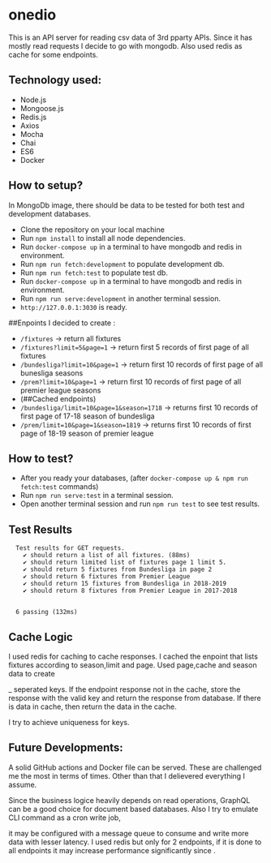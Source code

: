# onedio

This is an API server for reading csv data of 3rd pparty APIs. Since it has mostly read requests I decide to go with mongodb.
Also used redis as cache for some endpoints.
## Technology used:
* Node.js
* Mongoose.js
* Redis.js
* Axios
* Mocha
* Chai
* ES6
* Docker

## How to setup?
In MongoDb image, there should be data to be tested for both test and development databases.


*  Clone the repository on your local machine
*  Run `npm install` to install all node dependencies.
*  Run `docker-compose up` in a terminal to have mongodb and redis in environment.
*  Run `npm run fetch:development` to populate development db.
*  Run `npm run fetch:test` to populate test db.
*  Run `docker-compose up` in a terminal to have mongodb and redis in environment.
*  Run `npm run serve:development` in another terminal session.
* `http://127.0.0.1:3030` is ready.

##Enpoints
I decided to create :
* `/fixtures` -> return all fixtures
* `/fixtures?limit=5&page=1` -> return first 5 records of first page of all fixtures
* `/bundesliga?limit=10&page=1` -> return first 10 records of first page of all bunesliga seasons
* `/prem?limit=10&page=1` -> return first 10 records of first page of all premier league seasons
* (##Cached endpoints)
* `/bundesliga/limit=10&page=1&season=1718` -> returns first 10 records of first page of 17-18 season of bundesliga
* `/prem/limit=10&page=1&season=1819` -> returns first 10 records of first page of 18-19 season of premier league

## How to test?
* After you ready your databases, (after `docker-compose up & npm run fetch:test` commands)
* Run `npm run serve:test` in a terminal session.
* Open another terminal session and run `npm run test` to see test results.

## Test Results
```
  Test results for GET requests.
    ✔ should return a list of all fixtures. (88ms)
    ✔ should return limited list of fixtures page 1 limit 5.
    ✔ should return 5 fixtures from Bundesliga in page 2
    ✔ should return 6 fixtures from Premier League
    ✔ should return 15 fixtures from Bundesliga in 2018-2019
    ✔ should return 8 fixtures from Premier League in 2017-2018


  6 passing (132ms)
```

## Cache Logic
I used redis for caching to cache responses. I cached the enpoint that lists fixtures according to season,limit and page. Used page,cache and season data to create

_ seperated keys. If the endpoint response not in the cache, store the response with the valid key and return the response from database. If there is data in cache, then return the data in the cache.

I try to achieve uniqueness for keys.

## Future Developments:
A solid GitHub actions and Docker file can be served. These are challenged me the most in terms of times. Other than that I delievered everything I assume. 

Since the business logice heavily depends on read operations, GraphQL can be a good choice for document based databases. Also I try to emulate CLI command as a cron write job, 

it may be configured with a message queue to consume and write more data with lesser latency. I used redis but only for 2 endpoints, if it is done to all endpoints it may increase performance significantly since .

